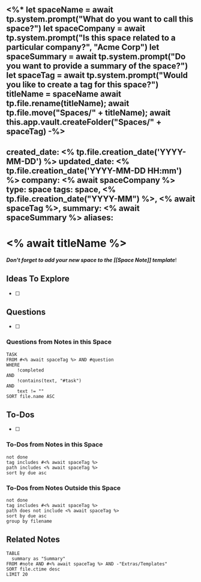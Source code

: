 <%* 
let spaceName = await tp.system.prompt("What do you want to call this space?")
let spaceCompany = await tp.system.prompt("Is this space related to a particular company?", "Acme Corp")
let spaceSummary = await tp.system.prompt("Do you want to provide a summary of the space?")
let spaceTag = await tp.system.prompt("Would you like to create a tag for this space?")
titleName = spaceName
await tp.file.rename(titleName); 
await tp.file.move("Spaces/" + titleName);
await this.app.vault.createFolder("Spaces/" + spaceTag)
-%>
---
created_date: <% tp.file.creation_date('YYYY-MM-DD') %>
updated_date: <% tp.file.creation_date('YYYY-MM-DD HH:mm') %>
company: <% await spaceCompany %>
type: space
tags: space, <% tp.file.creation_date("YYYY-MM") %>, <% await spaceTag %>,
summary: <% await spaceSummary %>
aliases: 
---

# <% await titleName %>

***Don't forget to add your new space to the [[Space Note]] template***!

## Ideas To Explore

- [ ] 

## Questions

- [ ] 

### Questions from Notes in this Space

```dataview
TASK
FROM #<% await spaceTag %> AND #question 
WHERE 
	!completed
AND
    !contains(text, "#task")
AND 
	text != ""
SORT file.name ASC
```

## To-Dos

- [ ] 

### To-Dos from Notes in this Space

```tasks
not done
tag includes #<% await spaceTag %> 
path includes <% await spaceTag %>
sort by due asc
```

### To-Dos from Notes Outside this Space

```tasks
not done
tag includes #<% await spaceTag %>
path does not include <% await spaceTag %>
sort by due asc
group by filename
```

## Related Notes

```dataview
TABLE 
  summary as "Summary"
FROM #note AND #<% await spaceTag %> AND -"Extras/Templates"
SORT file.ctime desc
LIMIT 20
```
